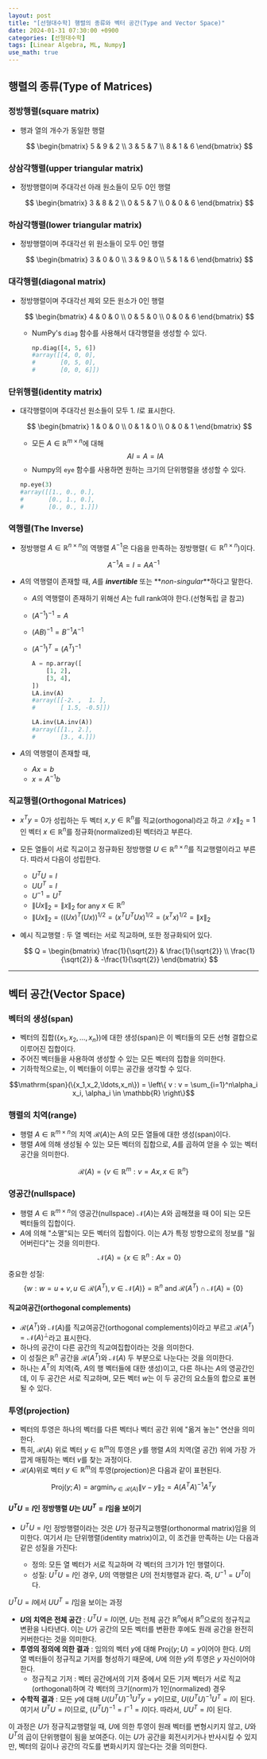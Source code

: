 ```yaml
---
layout: post
title: "[선형대수학] 행렬의 종류와 벡터 공간(Type and Vector Space)"
date: 2024-01-31 07:30:00 +0900
categories: [선형대수학]
tags: [Linear Algebra, ML, Numpy]
use_math: true
---
```


## 행렬의 종류(Type of Matrices)

### 정방행렬(square matrix)

- 행과 열의 개수가 동일한 행렬

  $$
  \begin{bmatrix}
    5 & 9 & 2 \\
    3 & 5 & 7 \\
    8 & 1 & 6
  \end{bmatrix}
  $$

### 상삼각행렬(upper triangular matrix)

- 정방행렬이며 주대각선 아래 원소들이 모두 0인 행렬

  $$
  \begin{bmatrix}
    3 & 8 & 2 \\
    0 & 5 & 7 \\
    0 & 0 & 6
  \end{bmatrix}
  $$

### 하삼각행렬(lower triangular matrix)

- 정방행렬이며 주대각선 위 원소들이 모두 0인 행렬

  $$
  \begin{bmatrix}
    3 & 0 & 0 \\
    3 & 9 & 0 \\
    5 & 1 & 6
  \end{bmatrix}
  $$

### 대각행렬(diagonal matrix)

- 정방행렬이며 주대각선 제외 모든 원소가 0인 행렬

  $$
  \begin{bmatrix}
    4 & 0 & 0 \\
    0 & 5 & 0 \\
    0 & 0 & 6
  \end{bmatrix}
  $$

  - NumPy's `diag` 함수를 사용해서 대각행렬을 생성할 수 있다.

    ```python
    np.diag([4, 5, 6])
    #array([[4, 0, 0],
    #       [0, 5, 0],
    #       [0, 0, 6]])
    ```

### 단위행렬(identity matrix)

- 대각행렬이며 주대각선 원소들이 모두 1. $I$로 표시한다.

  $$
  \begin{bmatrix}
    1 & 0 & 0 \\
    0 & 1 & 0 \\
    0 & 0 & 1
  \end{bmatrix}
  $$

  - 모든 $A\in \mathbb{R}^{m\times n}$에 대해
    $$AI = A = IA$$
  - Numpy의 `eye` 함수를 사용하면 원하는 크기의 단위행렬을 생성할 수 있다.

  ```python
  np.eye(3)
  #array([[1., 0., 0.],
  #       [0., 1., 0.],
  #       [0., 0., 1.]])
  ```

### 역행렬(The Inverse)

- 정방행렬 $A\in \mathbb{R}^{n\times n}$의 역행렬 $A^{-1}$은 다음을 만족하는 정방행렬($\in \mathbb{R}^{n\times n}$)이다.

$$A^{-1}A = I = AA^{-1}$$

- $A$의 역행렬이 존재할 때, $A$를 **_invertible_** 또는 **_non-singular_**하다고 말한다.

  - $A$의 역행렬이 존재하기 위해선 $A$는 full rank여야 한다.(선형독립 글 참고)
  - $(A^{-1})^{-1} = A$
  - $(AB)^{-1} = B^{-1}A^{-1}$
  - $(A^{-1})^T = (A^T)^{-1}$

    ```python
    A = np.array([
        [1, 2],
        [3, 4],
    ])
    LA.inv(A)
    #array([[-2. ,  1. ],
    #       [ 1.5, -0.5]])

    LA.inv(LA.inv(A))
    #array([[1., 2.],
    #       [3., 4.]])
    ```

- $A$의 역행렬이 존재할 때,

  - $Ax = b$
  - $x = A^{-1}b$

### 직교행렬(Orthogonal Matrices)

- $x^Ty=0$가 성립하는 두 벡터 $x, y \in \mathbb{R}^n$를 직교(orthogonal)라고 하고 $\|x\|_2 = 1$인 벡터 $x\in \mathbb{R}^n$를 정규화(normalized)된 벡터라고 부른다.

- 모든 열들이 서로 직교이고 정규화된 정방행렬 $U\in \mathbb{R}^{n\times n}$를 직교행렬이라고 부른다. 따라서 다음이 성립한다.

  - $U^TU = I$
  - $UU^T = I$
  - $U^{-1} = U^T$
  - $\|Ux\|_2 = \|x\|_2$ for any $x\in \mathbb{R}^{n}$
  - $\|Ux\|_2 = \big((Ux)^T(Ux)\big)^{1/2} = \big(x^TU^TUx\big)^{1/2} = (x^Tx)^{1/2} = \|x\|_2$

- 예시 직교행렬 : 두 열 벡터는 서로 직교하며, 또한 정규화되어 있다.

  $$
  Q = \begin{bmatrix}
  \frac{1}{\sqrt{2}} & \frac{1}{\sqrt{2}} \\
  \frac{1}{\sqrt{2}} & -\frac{1}{\sqrt{2}}
  \end{bmatrix}
  $$

---

## 벡터 공간(Vector Space)

### 벡터의 생성(span)

- 벡터의 집합($\{x_1,x_2,\ldots,x_n\}$)에 대한 생성(span)은 이 벡터들의 모든 선형 결합으로 이루어진 집합이다.
- 주어진 벡터들을 사용하여 생성할 수 있는 모든 벡터의 집합을 의미한다.
- 기하학적으로는, 이 벡터들이 이루는 공간을 생각할 수 있다.

$$\mathrm{span}(\{x_1,x_2,\ldots,x_n\}) = \left\{ v : v = \sum_{i=1}^n\alpha_i x_i, \alpha_i \in \mathbb{R} \right\}$$

### 행렬의 치역(range)

- 행렬 $A\in \mathbb{R}^{m\times n}$의 치역 $\mathcal{R}(A)$는 A의 모든 열들에 대한 생성(span)이다.
- 행렬 $A$에 의해 생성될 수 있는 모든 벡터의 집합으로, $A$를 곱하여 얻을 수 있는 벡터 공간을 의미한다.

$$\mathcal{R}(A) = \{ v\in \mathbb{R}^m : v = Ax, x\in \mathbb{R}^n\}$$

### 영공간(nullspace)

- 행렬 $A\in \mathbb{R}^{m\times n}$의 영공간(nullspace) $\mathcal{N}(A)$는 $A$와 곱해졌을 때 0이 되는 모든 벡터들의 집합이다.
- $A$에 의해 "소멸"되는 모든 벡터의 집합이다. 이는 $A$가 특정 방향으로의 정보를 "잃어버린다"는 것을 의미한다.
  $$\mathcal{N}(A) = \{x\in \mathbb{R}^n : Ax = 0\}$$

중요한 성질:
$$\{w : w = u + v, u\in \mathcal{R}(A^T), v \in \mathcal{N}(A)\} = \mathbb{R}^n ~\mathrm{and}~ \mathcal{R}(A^T) \cap \mathcal{N}(A) = \{0\}$$

#### 직교여공간(orthogonal complements)

- $\mathcal{R}(A^T)$와 $\mathcal{N}(A)$를 직교여공간(orthogonal complements)이라고 부르고 $\mathcal{R}(A^T) = \mathcal{N}(A)^\perp$라고 표시한다.
- 하나의 공간이 다른 공간의 직교여집합이라는 것을 의미한다.
- 이 성질은 $\mathbb{R}^n$ 공간을 $\mathcal{R}(A^T)$와 $\mathcal{N}(A)$ 두 부분으로 나눈다는 것을 의미한다.
- 하나는 $A^T$의 치역(즉, $A$의 행 벡터들에 대한 생성)이고, 다른 하나는 $A$의 영공간인데, 이 두 공간은 서로 직교하며, 모든 벡터 $w$는 이 두 공간의 요소들의 합으로 표현될 수 있다.

### 투영(projection)

- 벡터의 투영은 하나의 벡터를 다른 벡터나 벡터 공간 위에 "옮겨 놓는" 연산을 의미한다.
- 특히, $\mathcal{R}(A)$ 위로 벡터 $y\in \mathbb{R}^m$의 투영은 $y$를 행렬 $A$의 치역(열 공간) 위에 가장 가깝게 매핑하는 벡터 $v$를 찾는 과정이다.
- $\mathcal{R}(A)$위로 벡터 $y\in \mathbb{R}^m$의 투영(projection)은 다음과 같이 표현된다.

$$\mathrm{Proj}(y;A) = \mathop{\mathrm{argmin}}_{v\in \mathcal{R}(A)} \| v - y \|_2 = A(A^TA)^{-1}A^Ty$$

#### $U^TU = I$인 정방행렬 $U$는 $UU^T = I$임을 보이기

- $U^TU = I$인 정방행렬이라는 것은 $U$가 정규직교행렬(orthonormal matrix)임을 의미한다. 여기서 $I$는 단위행렬(identity matrix)이고, 이 조건을 만족하는 $U$는 다음과 같은 성질을 가진다:

  - 정의: 모든 열 벡터가 서로 직교하며 각 벡터의 크기가 1인 행렬이다.
  - 성질: $U^TU = I$인 경우, $U$의 역행렬은 $U$의 전치행렬과 같다. 즉, $U^{-1} = U^T$이다.

$U^TU = I$에서 $UU^T = I$임을 보이는 과정

- **$U$의 치역은 전체 공간** : $U^TU = I$이면, $U$는 전체 공간 $\mathbb{R}^n$에서 $\mathbb{R}^n$으로의 정규직교 변환을 나타낸다. 이는 $U$가 공간의 모든 벡터를 변환한 후에도 원래 공간을 완전히 커버한다는 것을 의미한다.
- **투영의 정의에 의한 결과** : 임의의 벡터 $y$에 대해 $\mathrm{Proj}(y;U) = y$이어야 한다. $U$의 열 벡터들이 정규직교 기저를 형성하기 때문에, $U$에 의한 $y$의 투영은 $y$ 자신이어야 한다.
  - 정규직교 기저 : 벡터 공간에서의 기저 중에서 모든 기저 벡터가 서로 직교(orthogonal)하며 각 벡터의 크기(norm)가 1인(normalized) 경우
- **수학적 결과** : 모든 $y$에 대해 $U(U^TU)^{-1}U^Ty = y$이므로, $U(U^TU)^{-1}U^T = I$이 된다. 여기서 $U^TU = I$이므로, $(U^TU)^{-1} = I^{-1} = I$이다. 따라서, $UU^T = I$이 된다.

이 과정은 $U$가 정규직교행렬일 때, $U$에 의한 투영이 원래 벡터를 변형시키지 않고, $U$와 $U^T$의 곱이 단위행렬이 됨을 보여준다. 이는 $U$가 공간을 회전시키거나 반사시킬 수 있지만, 벡터의 길이나 공간의 각도를 변화시키지 않는다는 것을 의미한다.

